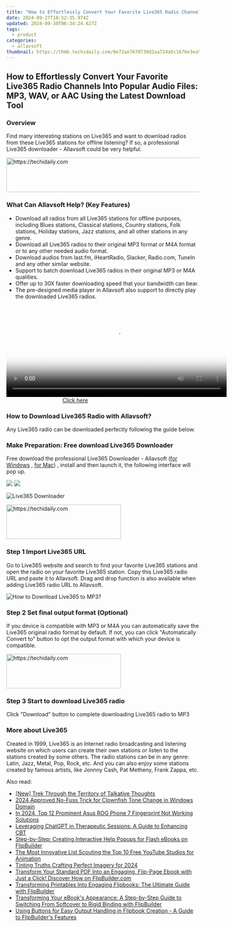 ```yaml
---
title: "How to Effortlessly Convert Your Favorite Live365 Radio Channels Into Popular Audio Files: MP3, WAV, or AAC Using the Latest Download Tool"
date: 2024-09-27T10:52:35.974Z
updated: 2024-09-30T06:34:24.627Z
tags:
  - product
categories:
  - allavsoft
thumbnail: https://thmb.techidaily.com/0e72ae7670739d2aa724a5c1676e3ea5eb7af36bcb7980843f57c620d01dbd2b.jpg
---
```


## How to Effortlessly Convert Your Favorite Live365 Radio Channels Into Popular Audio Files: MP3, WAV, or AAC Using the Latest Download Tool

### Overview

Find many interesting stations on Live365 and want to download radios from these Live365 stations for offline listening? If so, a professional Live365 downloader - Allavsoft could be very helpful.

<!-- affiliate ads begin -->
<a href="https://unicoeye.pxf.io/c/5597632/2148772/18498" target="_top" id="2148772">
  <img src="//a.impactradius-go.com/display-ad/18498-2148772" border="0" alt="https://techidaily.com" width="728" height="90"/>
</a>
<img height="0" width="0" src="https://unicoeye.pxf.io/i/5597632/2148772/18498" style="position:absolute;visibility:hidden;" border="0" />
<!-- affiliate ads end -->

### What Can Allavsoft Help? (Key Features)

* Download all radios from all Live365 stations for offline purposes, including Blues stations, Classical stations, Country stations, Folk stations, Holiday stations, Jazz stations, and all other stations in any genre.
* Download all Live365 radios to their original MP3 format or M4A format or to any other needed audio format.
* Download audios from last.fm, iHeartRadio, Slacker, Radio.com, TuneIn and any other similar website.
* Support to batch download Live365 radios in their original MP3 or M4A qualities.
* Offer up to 30X faster downloading speed that your bandwidth can bear.
* The pre-designed media player in Allavsoft also support to directly play the downloaded Live365 radios.

<!-- affiliate ads begin -->
<span id="1982499">
					<video width="576" height="240" style="cursor:pointer"
           poster="//a.impactradius-go.com/display-clicktoplayimage/1982499.png"
           onclick="if(!this.playClicked){this.play();this.setAttribute('controls',true);this.playClicked=true;}">
	   <source src="//a.impactradius-go.com/display-ad/22993-1982499">
	   <img src="//a.impactradius-go.com/display-clicktoplayimage/1982499.png" style="border: none; height: 100%; width: 100%; object-fit: contain">
	</video>
	<div style="width:360px;text-align:center"><a href="javascript:window.open(decodeURIComponent('https%3A%2F%2Fhomestyler.sjv.io%2Fc%2F5597632%2F1982499%2F22993'), '_blank');void(0);">Click here</a></div>
</span>
<img height="0" width="0" src="https://imp.pxf.io/i/5597632/1982499/22993" style="position:absolute;visibility:hidden;" border="0" />
<!-- affiliate ads end -->

### How to Download Live365 Radio with Allavsoft?

Any Live365 radio can be downloaded perfectly following the guide below.

### Make Preparation: Free download Live365 Downloader

Free download the professional Live365 Downloader - Allavsoft ([for Windows](https://tools.techidaily.com/allavsoft/products/) , [for Mac](https://tools.techidaily.com/allavsoft/products/)) , install and then launch it, the following interface will pop up.

[![](https://www.allavsoft.com/how-to/../images/how-to/free-download-win.jpg)](https://tools.techidaily.com/allavsoft/products/) [![](https://www.allavsoft.com/how-to/../images/how-to/free-download-mac.jpg)](https://tools.techidaily.com/allavsoft/products/)

![Live365 Downloader](https://www.allavsoft.com/how-to/../images/allavsoft/screen-shot-600.jpg)

<!-- affiliate ads begin -->
<a href="https://aligracehair.sjv.io/c/5597632/1902319/19272" target="_top" id="1902319">
  <img src="//a.impactradius-go.com/display-ad/19272-1902319" border="0" alt="https://techidaily.com" width="300" height="90"/>
</a>
<img height="0" width="0" src="https://aligracehair.sjv.io/i/5597632/1902319/19272" style="position:absolute;visibility:hidden;" border="0" />
<!-- affiliate ads end -->

### Step 1 Import Live365 URL

Go to Live365 website and search to find your favorite Live365 stations and open the radio on your favorite Live365 station. Copy this Live365 radio URL and paste it to Allavsoft. Drag and drop function is also available when adding Live365 radio URL to Allavsoft.

![How to Download Live365 to MP3?](https://www.allavsoft.com/how-to/../images/how-to/download-rtmp-video/download-rtmp-video.jpg)

### Step 2 Set final output format (Optional)

If you device is compatible with MP3 or M4A you can automatically save the Live365 original radio format by default. If not, you can click "Automatically Convert to" button to opt the output format with which your device is compatible.

<!-- affiliate ads begin -->
<a href="https://aligracehair.sjv.io/c/5597632/1868571/19272" target="_top" id="1868571">
  <img src="//a.impactradius-go.com/display-ad/19272-1868571" border="0" alt="https://techidaily.com" width="300" height="90"/>
</a>
<img height="0" width="0" src="https://aligracehair.sjv.io/i/5597632/1868571/19272" style="position:absolute;visibility:hidden;" border="0" />
<!-- affiliate ads end -->

### Step 3 Start to download Live365 radio

Click "Download" button to complete downloading Live365 radio to MP3

### More about Live365

Created in 1999, Live365 is an Internet radio broadcasting and listening website on which users can create their own stations or listen to the stations created by some others. The radio stations can be in any genre: Latin, Jazz, Metal, Pop, Rock, etc. And you can also enjoy some stations created by famous artists, like Jonnny Cash, Pat Metheny, Frank Zappa, etc.

<ins class="adsbygoogle"
     style="display:block"
     data-ad-format="autorelaxed"
     data-ad-client="ca-pub-7571918770474297"
     data-ad-slot="1223367746"></ins>

<ins class="adsbygoogle"
     style="display:block"
     data-ad-client="ca-pub-7571918770474297"
     data-ad-slot="8358498916"
     data-ad-format="auto"
     data-full-width-responsive="true"></ins>

<span class="atpl-alsoreadstyle">Also read:</span>
<div><ul>
<li><a href="https://facebook-video-footage.techidaily.com/new-trek-through-the-territory-of-talkative-thoughts/"><u>[New] Trek Through the Territory of Talkative Thoughts</u></a></li>
<li><a href="https://fox-friendly.techidaily.com/2024-approved-no-fuss-trick-for-clownfish-tone-change-in-windows-domain/"><u>2024 Approved No-Fuss Trick for Clownfish Tone Change in Windows Domain</u></a></li>
<li><a href="https://android-unlock.techidaily.com/in-2024-top-12-prominent-asus-rog-phone-7-fingerprint-not-working-solutions-by-drfone-android/"><u>In 2024, Top 12 Prominent Asus ROG Phone 7 Fingerprint Not Working Solutions</u></a></li>
<li><a href="https://tech-haven.techidaily.com/leveraging-chatgpt-in-therapeutic-sessions-a-guide-to-enhancing-cbt/"><u>Leveraging ChatGPT in Therapeutic Sessions: A Guide to Enhancing CBT</u></a></li>
<li><a href="https://win-manuals.techidaily.com/step-by-step-creating-interactive-help-popups-for-flash-ebooks-on-flipbuilder/"><u>Step-by-Step: Creating Interactive Help Popups for Flash eBooks on FlipBuilder</u></a></li>
<li><a href="https://youtube-clips.techidaily.com/the-most-innovative-list-scouting-the-top-10-free-youtube-studios-for-animation/"><u>The Most Innovative List Scouting the Top 10 Free YouTube Studios for Animation</u></a></li>
<li><a href="https://fox-links.techidaily.com/tinting-truths-crafting-perfect-imagery-for-2024/"><u>Tinting Truths Crafting Perfect Imagery for 2024</u></a></li>
<li><a href="https://win-manuals.techidaily.com/transform-your-standard-pdf-into-an-engaging-flip-page-ebook-with-just-a-click-discover-how-on-flipbuildercom/"><u>Transform Your Standard PDF Into an Engaging, Flip-Page Ebook with Just a Click! Discover How on FlipBuilder.com</u></a></li>
<li><a href="https://win-manuals.techidaily.com/transforming-printables-into-engaging-flipbooks-the-ultimate-guide-with-flipbuilder/"><u>Transforming Printables Into Engaging Flipbooks: The Ultimate Guide with FlipBuilder</u></a></li>
<li><a href="https://win-manuals.techidaily.com/transforming-your-ebooks-appearance-a-step-by-step-guide-to-switching-from-softcover-to-rigid-binding-with-flipbuilder/"><u>Transforming Your eBook's Appearance: A Step-by-Step Guide to Switching From Softcover to Rigid Binding with FlipBuilder</u></a></li>
<li><a href="https://win-manuals.techidaily.com/using-buttons-for-easy-output-handling-in-flipbook-creation-a-guide-to-flipbuilders-features/"><u>Using Buttons for Easy Output Handling in Flipbook Creation - A Guide to FlipBuilder's Features</u></a></li>
</ul></div>

